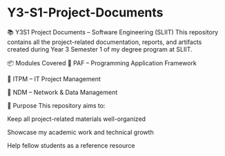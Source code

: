 # Y3-S1-Project-Documents
📚 Y3S1 Project Documents – Software Engineering (SLIIT) This repository contains all the project-related documentation, reports, and artifacts created during Year 3 Semester 1 of my degree program at SLIIT.

📦 Modules Covered
🔹 PAF – Programming Application Framework

🔹 ITPM – IT Project Management

🔹 NDM – Network & Data Management

🎯 Purpose
This repository aims to:

Keep all project-related materials well-organized

Showcase my academic work and technical growth

Help fellow students as a reference resource


